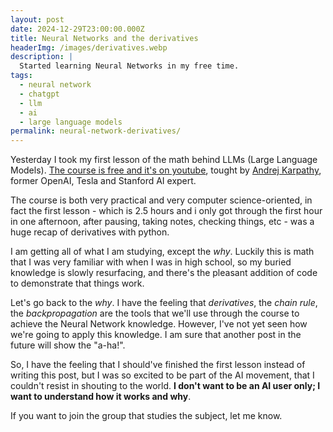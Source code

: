 ```yaml
---
layout: post
date: 2024-12-29T23:00:00.000Z
title: Neural Networks and the derivatives
headerImg: /images/derivatives.webp
description: |
  Started learning Neural Networks in my free time.
tags:
  - neural network
  - chatgpt
  - llm
  - ai
  - large language models
permalink: neural-network-derivatives/
---
```


Yesterday I took my first lesson of the math behind LLMs (Large Language Models). [The course is free and it's on youtube](https://karpathy.ai/zero-to-hero.html), tought by [Andrej Karpathy](https://karpathy.ai/ "Andrej Karpathy"), former OpenAI, Tesla and Stanford AI expert.

The course is both very practical and very computer science-oriented, in fact the first lesson - which is 2.5 hours and i only got through the first hour in one afternoon, after pausing, taking notes, checking things, etc - was a huge recap of derivatives with python.

I am getting all of what I am studying, except the *why*. Luckily this is math that I was very familiar with when I was in high school, so my buried knowledge is slowly resurfacing, and there's the pleasant addition of code to demonstrate that things work.

Let's go back to the *why*. I have the feeling that *derivatives*, the *chain rule*, the *backpropagation* are the tools that we'll use through the course to achieve the Neural Network knowledge. However, I've not yet seen how we're going to apply this knowledge. I am sure that another post in the future will show the "a-ha!".

So, I have the feeling that I should've finished the first lesson instead of writing this post, but I was so excited to be part of the AI movement, that I couldn't resist in shouting to the world. **I don't want to be an AI user only; I want to understand how it works and why**.

If you want to join the group that studies the subject, let me know.
